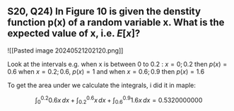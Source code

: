 

## S20, Q24) In Figure 10 is given the denstity function p(x) of a random variable x. What is the expected value of x, i.e. $E[x]$?
![[Pasted image 20240521202120.png]]


Look at the intervals e.g. when x is between 0 to 0.2 : $x=0  ; 0.2$ then $p(x)=0.6$ 
when $x=0.2;0.6$, $p(x)=1$ and when $x=0.6;0.9$ then $p(x) = 1.6$

To get the area under we calculate the integrals, i did it in maple:

$$
\int_{0}^{0.2} 0.6x \, dx + \int_{0.2}^{0.6} x \, dx + \int_{0.6}^{0.9} 1.6x \, dx = 0.5320000000
$$
